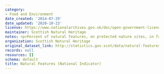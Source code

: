 ```yaml
---
category:
- Food and Environment
date_created: '2014-07-29'
date_updated: '2020-10-23'
license: https://www.nationalarchives.gov.uk/doc/open-government-licence/version/3/
maintainer: Scottish Natural Heritage
notes: <p>Percent of natural features, on protected nature sites, in favourable condition</p>
organization: Scottish Natural Heritage
original_dataset_link: http://statistics.gov.scot/data/natural-features
records: null
resources: []
schema: default
title: Natural Features (National Indicator)
---
```

